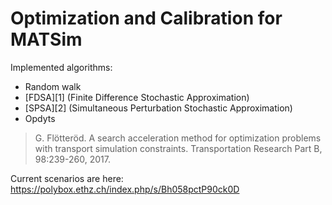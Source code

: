 # Optimization and Calibration for MATSim

Implemented algorithms:

- Random walk
- [FDSA][1] (Finite Difference Stochastic Approximation)
- [SPSA][2] (Simultaneous Perturbation Stochastic Approximation)
- Opdyts
> G. Flötteröd. A search acceleration method for optimization problems with transport simulation constraints. Transportation Research Part B, 98:239-260, 2017.

Current scenarios are here:
https://polybox.ethz.ch/index.php/s/Bh058pctP90ck0D
